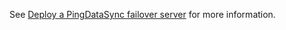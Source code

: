 See [Deploy a PingDataSync failover server](../../docs/deploySyncFailover.md) for more information.
